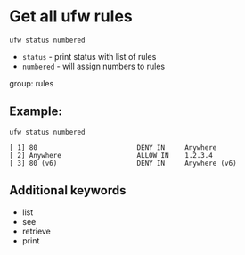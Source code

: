 # Get all ufw rules

```ufw
ufw status numbered
```

- `status` - print status with list of rules
- `numbered` - will assign numbers to rules

group: rules

## Example: 
```ufw
ufw status numbered
```
```
[ 1] 80                         DENY IN     Anywhere                  
[ 2] Anywhere                   ALLOW IN    1.2.3.4                   
[ 3] 80 (v6)                    DENY IN     Anywhere (v6)
```

## Additional keywords
- list
- see
- retrieve
- print
